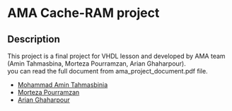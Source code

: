 # AMA Cache-RAM project
## Description
This project is a final project for VHDL lesson and developed by AMA team (Amin Tahmasbina, Morteza Pourramzan, Arian Ghaharpour).\
you can read the full document from ama_project_document.pdf file.

- [Mohammad Amin Tahmasbinia](https://github.com/mohammadamintahmasbi)
- [Morteza Pourramzan](https://github.com/MortezaPr)
- [Arian Ghaharpour](https://github.com/arian-gh24)


